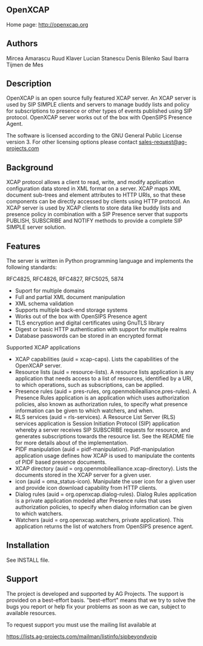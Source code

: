  
OpenXCAP
--------

Home page: http://openxcap.org


Authors
-------

Mircea Amarascu
Ruud Klaver
Lucian Stanescu
Denis Bilenko
Saul Ibarra
Tijmen de Mes


Description
-----------

OpenXCAP is an open source fully featured XCAP server. An XCAP server is
used by SIP SIMPLE clients and servers to manage buddy lists and policy for
subscriptions to presence or other types of events published using SIP
protocol. OpenXCAP server works out of the box with OpenSIPS Presence Agent.

The software is licensed according to the GNU General Public License version
3. For other licensing options please contact sales-request@ag-projects.com


Background
----------

XCAP protocol allows a client to read, write, and modify application
configuration data stored in XML format on a server. XCAP maps XML document
sub-trees and element attributes to HTTP URIs, so that these components can
be directly accessed by clients using HTTP protocol. An XCAP server is used
by XCAP clients to store data like buddy lists and presence policy in
combination with a SIP Presence server that supports PUBLISH, SUBSCRIBE and
NOTIFY methods to provide a complete SIP SIMPLE server solution.


Features
--------

The server is written in Python programming language and implements the
following standards:

RFC4825, RFC4826, RFC4827, RFC5025, 5874

 * Suport for multiple domains
 * Full and partial XML document manipulation
 * XML schema validation
 * Supports multiple back-end storage systems
 * Works out of the box with OpenSIPS Presence agent
 * TLS encryption and digital certificates using GnuTLS library
 * Digest or basic HTTP authentication with support for multiple realms
 * Database passwords can be stored in an encrypted format

Supported XCAP applications

 * XCAP capabilities (auid = xcap-caps). Lists the capabilities of the
   OpenXCAP server.
 * Resource lists (auid = resource-lists). A resource lists application is
   any application that needs access to a list of resources, identified by a
   URI, to which operations, such as subscriptions, can be applied.
 * Presence rules (auid = pres-rules, org.openmobilealliance.pres-rules). A
   Presence Rules application is an application which uses authorization
   policies, also known as authorization rules, to specify what presence
   information can be given to which watchers, and when.
 * RLS services (auid = rls-services). A Resource List Server (RLS) services
   application is Session Initiation Protocol (SIP) application whereby a
   server receives SIP SUBSCRIBE requests for resource, and generates
   subscriptions towards the resource list. See the README file for more
   details about of the implementation.
 * PIDF manipulation (auid = pidf-manipulation). Pidf-manipulation
   application usage defines how XCAP is used to manipulate the contents of
   PIDF based presence documents.
 * XCAP directory (auid = org.openmobilealliance.xcap-directory).
   Lists the documents stored in the XCAP server for a given user.
 * icon (auid = oma_status-icon). Manipulate the user icon for
   a given user and provide icon download capability from HTTP clients.
 * Dialog rules (auid = org.openxcap.dialog-rules). Dialog Rules application
   is a private application modeled after Presence rules that uses
   authorization policies, to specify when dialog information can be given
   to which watchers.
 * Watchers (auid = org.openxcap.watchers, private application). This
   application returns the list of watchers from OpenSIPS presence agent.


Installation
------------

See INSTALL file.


Support
-------

The project is developed and supported by AG Projects. The support is
provided on a best-effort basis. "best-effort" means that we try to solve
the bugs you report or help fix your problems as soon as we can, subject to
available resources.

To request support you must use the mailing list available at

https://lists.ag-projects.com/mailman/listinfo/sipbeyondvoip

